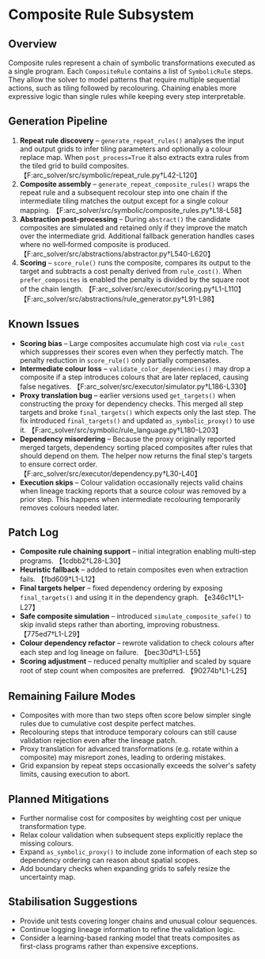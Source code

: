 # Composite Rule Subsystem

## Overview
Composite rules represent a chain of symbolic transformations executed as a single program. Each `CompositeRule` contains a list of `SymbolicRule` steps. They allow the solver to model patterns that require multiple sequential actions, such as tiling followed by recolouring. Chaining enables more expressive logic than single rules while keeping every step interpretable.

## Generation Pipeline
1. **Repeat rule discovery** – `generate_repeat_rules()` analyses the input and output grids to infer tiling parameters and optionally a colour replace map. When `post_process=True` it also extracts extra rules from the tiled grid to build composites. 【F:arc_solver/src/symbolic/repeat_rule.py†L42-L120】
2. **Composite assembly** – `generate_repeat_composite_rules()` wraps the repeat rule and a subsequent recolour step into one chain if the intermediate tiling matches the output except for a single colour mapping. 【F:arc_solver/src/symbolic/composite_rules.py†L18-L58】
3. **Abstraction post‑processing** – During `abstract()` the candidate composites are simulated and retained only if they improve the match over the intermediate grid. Additional fallback generation handles cases where no well‑formed composite is produced. 【F:arc_solver/src/abstractions/abstractor.py†L540-L620】
4. **Scoring** – `score_rule()` runs the composite, compares its output to the target and subtracts a cost penalty derived from `rule_cost()`. When `prefer_composites` is enabled the penalty is divided by the square root of the chain length. 【F:arc_solver/src/executor/scoring.py†L1-L110】【F:arc_solver/src/abstractions/rule_generator.py†L91-L98】

## Known Issues
* **Scoring bias** – Large composites accumulate high cost via `rule_cost` which suppresses their scores even when they perfectly match. The penalty reduction in `score_rule()` only partially compensates.
* **Intermediate colour loss** – `validate_color_dependencies()` may drop a composite if a step introduces colours that are later replaced, causing false negatives. 【F:arc_solver/src/executor/simulator.py†L186-L330】
* **Proxy translation bug** – earlier versions used `get_targets()` when constructing the proxy for dependency checks. This merged all step targets and broke `final_targets()` which expects only the last step. The fix introduced `final_targets()` and updated `as_symbolic_proxy()` to use it. 【F:arc_solver/src/symbolic/rule_language.py†L180-L203】
* **Dependency misordering** – Because the proxy originally reported merged targets, dependency sorting placed composites after rules that should depend on them. The helper now returns the final step's targets to ensure correct order. 【F:arc_solver/src/executor/dependency.py†L30-L40】
* **Execution skips** – Colour validation occasionally rejects valid chains when lineage tracking reports that a source colour was removed by a prior step. This happens when intermediate recolouring temporarily removes colours needed later.

## Patch Log
* **Composite rule chaining support** – initial integration enabling multi‑step programs. 【1cdbb2†L28-L30】
* **Heuristic fallback** – added to retain composites even when extraction fails. 【fbd609†L1-L12】
* **Final targets helper** – fixed dependency ordering by exposing `final_targets()` and using it in the dependency graph. 【e346c1†L1-L27】
* **Safe composite simulation** – introduced `simulate_composite_safe()` to skip invalid steps rather than aborting, improving robustness. 【775ed7†L1-L29】
* **Colour dependency refactor** – rewrote validation to check colours after each step and log lineage on failure. 【bec30d†L1-L55】
* **Scoring adjustment** – reduced penalty multiplier and scaled by square root of step count when composites are preferred. 【90274b†L1-L25】

## Remaining Failure Modes
* Composites with more than two steps often score below simpler single rules due to cumulative cost despite perfect matches.
* Recolouring steps that introduce temporary colours can still cause validation rejection even after the lineage patch.
* Proxy translation for advanced transformations (e.g. rotate within a composite) may misreport zones, leading to ordering mistakes.
* Grid expansion by repeat steps occasionally exceeds the solver's safety limits, causing execution to abort.

## Planned Mitigations
* Further normalise cost for composites by weighting cost per unique transformation type.
* Relax colour validation when subsequent steps explicitly replace the missing colours.
* Expand `as_symbolic_proxy()` to include zone information of each step so dependency ordering can reason about spatial scopes.
* Add boundary checks when expanding grids to safely resize the uncertainty map.

## Stabilisation Suggestions
* Provide unit tests covering longer chains and unusual colour sequences.
* Continue logging lineage information to refine the validation logic.
* Consider a learning-based ranking model that treats composites as first-class programs rather than expensive exceptions.

